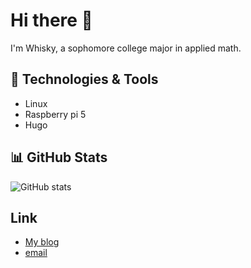 # Hi there 👋

I'm Whisky, a sophomore college major in applied math.

## 🔧 Technologies & Tools
- Linux
- Raspberry pi 5
- Hugo

## 📊 GitHub Stats
![GitHub stats](https://github-readme-stats.vercel.app/api?username=windson&show_icons=true&theme=radical&langs_count=6)

## Link
- [My blog](https://www.windson.cc/)
- [email](mailto:info@windson.cc)

